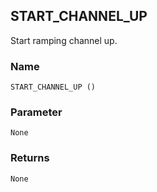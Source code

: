 ## START\_CHANNEL\_UP

Start ramping channel up.


### Name

`START_CHANNEL_UP ()`


### Parameter

`None`


### Returns

`None`